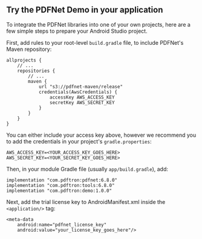 ## Try the PDFNet Demo in your application

To integrate the PDFNet libraries into one of your own projects, here are a few simple steps to prepare your Android Studio project.

First, add rules to your root-level `build.gradle` file, to include PDFNet's Maven repository:

```
allprojects {
    // ...
    repositories {
        // ...
        maven {
            url "s3://pdfnet-maven/release"
            credentials(AwsCredentials) {
                accessKey AWS_ACCESS_KEY
                secretKey AWS_SECRET_KEY
            }
        }
    }
}
```

You can either include your access key above, however we recommend you to add the credentials in your project's `gradle.properties`:

```
AWS_ACCESS_KEY=<YOUR_ACCESS_KEY_GOES_HERE>
AWS_SECRET_KEY=<YOUR_SECRET_KEY_GOES_HERE>
```

Then, in your module Gradle file (usually `app/build.gradle`), add:

```
implementation "com.pdftron:pdfnet:6.8.0"
implementation "com.pdftron:tools:6.8.0"
implementation "com.pdftron:demo:1.0.0"
```

Next, add the trial license key to AndroidManifest.xml inside the `<application/>` tag:

```
<meta-data
    android:name="pdfnet_license_key"
    android:value="your_license_key_goes_here"/>

```

